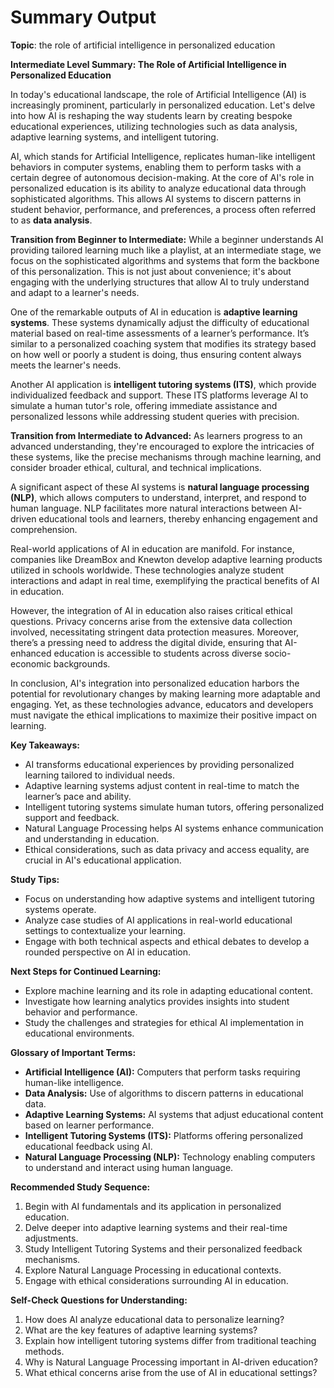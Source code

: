 # Summary Output

**Topic**: the role of artificial intelligence in personalized education

**Intermediate Level Summary: The Role of Artificial Intelligence in Personalized Education**

In today's educational landscape, the role of Artificial Intelligence (AI) is increasingly prominent, particularly in personalized education. Let's delve into how AI is reshaping the way students learn by creating bespoke educational experiences, utilizing technologies such as data analysis, adaptive learning systems, and intelligent tutoring.

AI, which stands for Artificial Intelligence, replicates human-like intelligent behaviors in computer systems, enabling them to perform tasks with a certain degree of autonomous decision-making. At the core of AI's role in personalized education is its ability to analyze educational data through sophisticated algorithms. This allows AI systems to discern patterns in student behavior, performance, and preferences, a process often referred to as **data analysis**.

**Transition from Beginner to Intermediate:** While a beginner understands AI providing tailored learning much like a playlist, at an intermediate stage, we focus on the sophisticated algorithms and systems that form the backbone of this personalization. This is not just about convenience; it's about engaging with the underlying structures that allow AI to truly understand and adapt to a learner's needs.

One of the remarkable outputs of AI in education is **adaptive learning systems**. These systems dynamically adjust the difficulty of educational material based on real-time assessments of a learner’s performance. It’s similar to a personalized coaching system that modifies its strategy based on how well or poorly a student is doing, thus ensuring content always meets the learner's needs.

Another AI application is **intelligent tutoring systems (ITS)**, which provide individualized feedback and support. These ITS platforms leverage AI to simulate a human tutor's role, offering immediate assistance and personalized lessons while addressing student queries with precision.

**Transition from Intermediate to Advanced:** As learners progress to an advanced understanding, they're encouraged to explore the intricacies of these systems, like the precise mechanisms through machine learning, and consider broader ethical, cultural, and technical implications.

A significant aspect of these AI systems is **natural language processing (NLP)**, which allows computers to understand, interpret, and respond to human language. NLP facilitates more natural interactions between AI-driven educational tools and learners, thereby enhancing engagement and comprehension.

Real-world applications of AI in education are manifold. For instance, companies like DreamBox and Knewton develop adaptive learning products utilized in schools worldwide. These technologies analyze student interactions and adapt in real time, exemplifying the practical benefits of AI in education.

However, the integration of AI in education also raises critical ethical questions. Privacy concerns arise from the extensive data collection involved, necessitating stringent data protection measures. Moreover, there’s a pressing need to address the digital divide, ensuring that AI-enhanced education is accessible to students across diverse socio-economic backgrounds.

In conclusion, AI's integration into personalized education harbors the potential for revolutionary changes by making learning more adaptable and engaging. Yet, as these technologies advance, educators and developers must navigate the ethical implications to maximize their positive impact on learning.

**Key Takeaways:**
- AI transforms educational experiences by providing personalized learning tailored to individual needs.
- Adaptive learning systems adjust content in real-time to match the learner’s pace and ability.
- Intelligent tutoring systems simulate human tutors, offering personalized support and feedback.
- Natural Language Processing helps AI systems enhance communication and understanding in education.
- Ethical considerations, such as data privacy and access equality, are crucial in AI's educational application.

**Study Tips:**
- Focus on understanding how adaptive systems and intelligent tutoring systems operate.
- Analyze case studies of AI applications in real-world educational settings to contextualize your learning.
- Engage with both technical aspects and ethical debates to develop a rounded perspective on AI in education.

**Next Steps for Continued Learning:**
- Explore machine learning and its role in adapting educational content.
- Investigate how learning analytics provides insights into student behavior and performance.
- Study the challenges and strategies for ethical AI implementation in educational environments.

**Glossary of Important Terms:**
- **Artificial Intelligence (AI):** Computers that perform tasks requiring human-like intelligence.
- **Data Analysis:** Use of algorithms to discern patterns in educational data.
- **Adaptive Learning Systems:** AI systems that adjust educational content based on learner performance.
- **Intelligent Tutoring Systems (ITS):** Platforms offering personalized educational feedback using AI.
- **Natural Language Processing (NLP):** Technology enabling computers to understand and interact using human language.

**Recommended Study Sequence:**
1. Begin with AI fundamentals and its application in personalized education.
2. Delve deeper into adaptive learning systems and their real-time adjustments.
3. Study Intelligent Tutoring Systems and their personalized feedback mechanisms.
4. Explore Natural Language Processing in educational contexts.
5. Engage with ethical considerations surrounding AI in education.

**Self-Check Questions for Understanding:**
1. How does AI analyze educational data to personalize learning?
2. What are the key features of adaptive learning systems?
3. Explain how intelligent tutoring systems differ from traditional teaching methods.
4. Why is Natural Language Processing important in AI-driven education?
5. What ethical concerns arise from the use of AI in educational settings?